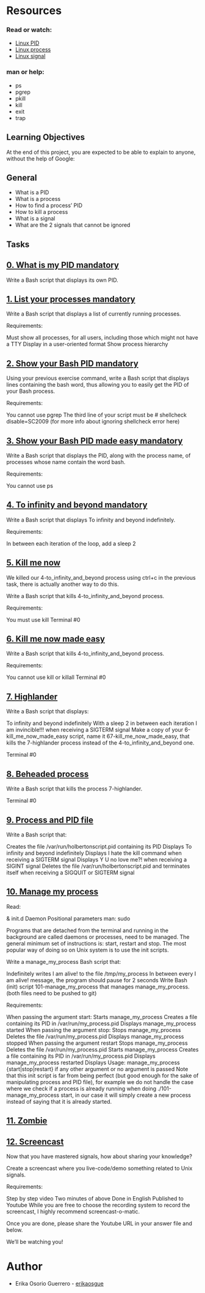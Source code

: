 # Resources
### Read or watch:

* [Linux PID](./http://www.linfo.org/pid.html)
* [Linux process](./https://www.thegeekstuff.com/2012/03/linux-processes-environment/)
* [Linux signal](./https://www.thegeekstuff.com/2012/03/linux-signals-fundamentals/)
### man or help:

* ps
* pgrep
* pkill
* kill
* exit
* trap
## Learning Objectives
At the end of this project, you are expected to be able to explain to anyone, without the help of Google:

## General
* What is a PID 
* What is a process
* How to find a process’ PID
* How to kill a process
* What is a signal
* What are the 2 signals that cannot be ignored

## Tasks
## [0. What is my PID mandatory](./)
Write a Bash script that displays its own PID.

## [1. List your processes mandatory](./)
Write a Bash script that displays a list of currently running processes.

Requirements:

Must show all processes, for all users, including those which might not have a TTY
Display in a user-oriented format
Show process hierarchy

## [2. Show your Bash PID mandatory](./)
Using your previous exercise command, write a Bash script that displays lines containing the bash word, thus allowing you to easily get the PID of your Bash process.

Requirements:

You cannot use pgrep
The third line of your script must be # shellcheck disable=SC2009 (for more info about ignoring shellcheck error here)

## [3. Show your Bash PID made easy mandatory](./)
Write a Bash script that displays the PID, along with the process name, of processes whose name contain the word bash.

Requirements:

You cannot use ps

## [4. To infinity and beyond mandatory](./)
Write a Bash script that displays To infinity and beyond indefinitely.

Requirements:

In between each iteration of the loop, add a sleep 2

## [5. Kill me now](./)
We killed our 4-to_infinity_and_beyond process using ctrl+c in the previous task, there is actually another way to do this.

Write a Bash script that kills 4-to_infinity_and_beyond process.

Requirements:

You must use kill
Terminal #0

## [6. Kill me now made easy](./)
Write a Bash script that kills 4-to_infinity_and_beyond process.

Requirements:

You cannot use kill or killall
Terminal #0


## [7. Highlander](./)
Write a Bash script that displays:

To infinity and beyond indefinitely
With a sleep 2 in between each iteration
I am invincible!!! when receiving a SIGTERM signal
Make a copy of your 6-kill_me_now_made_easy script, name it 67-kill_me_now_made_easy, that kills the 7-highlander process instead of the 4-to_infinity_and_beyond one.

Terminal #0

## [8. Beheaded process](./)
Write a Bash script that kills the process 7-highlander.

Terminal #0

## [9. Process and PID file](./)
Write a Bash script that:

Creates the file /var/run/holbertonscript.pid containing its PID
Displays To infinity and beyond indefinitely
Displays I hate the kill command when receiving a SIGTERM signal
Displays Y U no love me?! when receiving a SIGINT signal
Deletes the file /var/run/holbertonscript.pid and terminates itself when receiving a SIGQUIT or SIGTERM signal

## [10. Manage my process](./)

Read:

&
init.d
Daemon
Positional parameters
man: sudo

Programs that are detached from the terminal and running in the background are called daemons or processes, need to be managed. The general minimum set of instructions is: start, restart and stop. The most popular way of doing so on Unix system is to use the init scripts.

Write a manage_my_process Bash script that:

Indefinitely writes I am alive! to the file /tmp/my_process
In between every I am alive! message, the program should pause for 2 seconds
Write Bash (init) script 101-manage_my_process that manages manage_my_process. (both files need to be pushed to git)

Requirements:

When passing the argument start:
Starts manage_my_process
Creates a file containing its PID in /var/run/my_process.pid
Displays manage_my_process started
When passing the argument stop:
Stops manage_my_process
Deletes the file /var/run/my_process.pid
Displays manage_my_process stopped
When passing the argument restart
Stops manage_my_process
Deletes the file /var/run/my_process.pid
Starts manage_my_process
Creates a file containing its PID in /var/run/my_process.pid
Displays manage_my_process restarted
Displays Usage: manage_my_process {start|stop|restart} if any other argument or no argument is passed
Note that this init script is far from being perfect (but good enough for the sake of manipulating process and PID file), for example we do not handle the case where we check if a process is already running when doing ./101-manage_my_process start, in our case it will simply create a new process instead of saying that it is already started.

## [11. Zombie](./)

## [12. Screencast](./)
Now that you have mastered signals, how about sharing your knowledge?

Create a screencast where you live-code/demo something related to Unix signals.

Requirements:

Step by step video
Two minutes of above
Done in English
Published to Youtube
While you are free to choose the recording system to record the screencast, I highly recommend screencast-o-matic.

Once you are done, please share the Youtube URL in your answer file and below.

We’ll be watching you!

# Author 
* Erika Osorio Guerrero - [erikaosgue](./https://github.com/erikaosgue)


